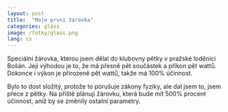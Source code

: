 ```yaml
---
layout: post
title:  "Moje první žárovka"
categories: glass
image: /fotky/glass.png
lang: cs
---
```

Speciální žárovka, kterou jsem dělal do klubovny pětky v pražské loděnici Bošán. Její výhodou je to, že má přesně pět součástek a příkon pět wattů. Dokonce i výkon je přirozeně pět wattů, takže má 100% účinnost.

Bylo to dost složitý, protože to porušuje zákony fyziky, ale dal jsem to, jsem přece z pětky. Na příště plánuji žárovku, která bude mít 500% procent účinnost, aniž by se změnily ostatní parametry.